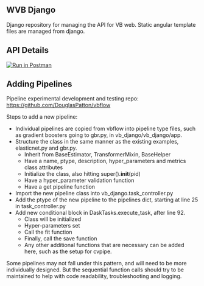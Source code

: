 ## WVB Django

Django repository for managing the API for VB web. Static angular template files are managed from django.

## API Details

[![Run in Postman](https://run.pstmn.io/button.svg)](https://god.postman.co/run-collection/76a3c0e9b1fe2872f695)

## Adding Pipelines

Pipeline experimental development and testing repo: https://github.com/DouglasPatton/vbflow

Steps to add a new pipeline:
  * Individual pipelines are copied from vbflow into pipeline type files, such as gradient boosters going to gbr.py, in vb_django/vb_django/app.
  * Structure the class in the same manner as the existing examples, elasticnet.py and gbr.py.
    * Inherit from BaseEstimator, TransformerMixin, BaseHelper
    * Have a name, ptype, description, hyper_parameters and metrics class attributes
    * Initialize the class, also hitting super().__init__(pid)
    * Have a hyper_parameter validation function
    * Have a get pipeline function
  * Import the new pipeline class into vb_django.task_controller.py
  * Add the ptype of the new pipeline to the pipelines dict, starting at line 25 in task_controller.py
  * Add new conditional block in DaskTasks.execute_task, after line 92.
    * Class will be initialized
    * Hyper-parameters set
    * Call the fit function
    * Finally, call the save function
    * Any other additional functions that are necessary can be added here, such as the setup for cvpipe.
    
Some pipelines may not fall under this pattern, and will need to be more individually designed. But the sequential function calls should try to be maintained to help with code readability, troubleshooting and logging.